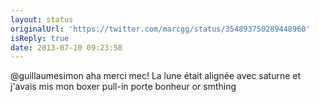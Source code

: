 ```yaml
---
layout: status
originalUrl: 'https://twitter.com/marcgg/status/354893750289448960'
isReply: true
date: 2013-07-10 09:23:58
---
```


@guillaumesimon aha merci mec! La lune était alignée avec saturne et j'avais mis mon boxer pull-in porte bonheur or smthing
